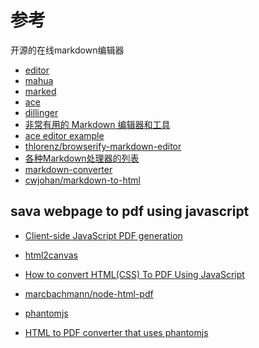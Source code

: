 
参考
======================================

开源的在线markdown编辑器

* [editor](https://github.com/pandao/editor.md)
* [mahua](https://github.com/jserme/mahua)
* [marked](https://github.com/chjj/marked)
* [ace](https://ace.c9.io/)
* [dillinger](https://github.com/joemccann/dillinger)
* [非常有用的 Markdown 编辑器和工具](http://www.oschina.net/news/50322/markdown-editors-and-tools)
* [ace editor example](https://codepen.io/ByScripts/pen/fzucK)
* [thlorenz/browserify-markdown-editor](https://github.com/thlorenz/browserify-markdown-editor)
* [各种Markdown处理器的列表](http://www.cnblogs.com/fresky/p/3198756.html)
* [markdown-converter](https://www.npmjs.com/package/markdown-converter)
* [cwjohan/markdown-to-html](https://github.com/cwjohan/markdown-to-html)

sava webpage to pdf using javascript
-------------------------------------------------

* [Client-side JavaScript PDF generation ](https://github.com/MrRio/jsPDF)
* [html2canvas](http://html2canvas.hertzen.com/)
* [How to convert HTML(CSS) To PDF Using JavaScript](http://www.techumber.com/html-to-pdf-conversion-using-javascript/)
* [marcbachmann/node-html-pdf](https://github.com/marcbachmann/node-html-pdf)

* [phantomjs](http://phantomjs.org/screen-capture.html)
* [HTML to PDF converter that uses phantomjs](https://www.npmjs.com/package/html-pdf)
